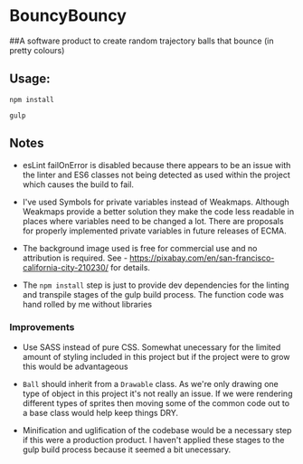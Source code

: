 # BouncyBouncy

##A software product to create random trajectory balls that bounce (in pretty colours)


## Usage:

`npm install`

`gulp`

## Notes

- esLint failOnError is disabled because there appears to be an issue with the linter
and ES6 classes not being detected as used within the project which causes the build to fail.

- I've used Symbols for private variables instead of Weakmaps. Although Weakmaps provide a better
solution they make the code less readable in places where variables need to be changed a lot. 
There are proposals for properly implemented private variables in future releases of ECMA.

- The background image used is free for commercial use and no attribution is required. 
See - https://pixabay.com/en/san-francisco-california-city-210230/ for details.

- The `npm install` step is just to provide dev dependencies for the linting and transpile 
stages of the gulp build process. The function code was hand rolled by me without libraries

### Improvements

- Use SASS instead of pure CSS. Somewhat unecessary for the limited amount of styling included in
this project but if the project were to grow this would be advantageous

- `Ball` should inherit from a `Drawable` class. As we're only drawing one type of object in this
project it's not really an issue. If we were rendering different types of sprites then moving
some of the common code out to a base class would help keep things DRY.

- Minification and uglification of the codebase would be a necessary step if this were a production
product. I haven't applied these stages to the gulp build process because it seemed a bit unecessary.
